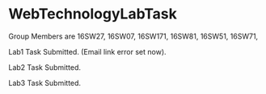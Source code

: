 # WebTechnologyLabTask


Group Members are 
16SW27,
16SW07,
16SW171,
16SW81,
16SW51,
16SW71,




Lab1 Task Submitted.   (Email link error set now).


Lab2 Task Submitted.  

Lab3 Task Submitted.





